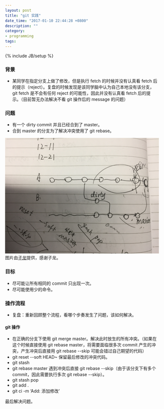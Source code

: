 ```yaml
---
layout: post
title: "git 实践"
date_time: "2017-01-10 22:44:28 +0800"
description: ""
category:
- programming
tags:
---
```

{% include JB/setup %}

### 背景

- 某同学在指定分支上做了修改，但是执行 fetch 的时候并没有认真看 fetch 后的提示（reject）。复盘的时候发现是该同学脑中认为自己本地没有该分支，git fetch 是不会有任何 reject 的可能性，因此并没有认真看 fetch 后的提示。（目前暂无办法解决不看 git 操作后的 message 的问题）

### 问题

- 有一个 dirty commit 并且已经合到了 master。
- 合到 master 的分支为了解决冲突使用了 git rebase。

![](/files/images/623C22E1EF012B3376F3B5CFD4A055C7.jpeg)
图片由[子龙](http://borninsummer.com/)提供，感谢子龙。

### 目标

- 尽可能让所有相同的 commit 只出现一次。
- 尽可能使用少的命令。

### 操作流程

- 复盘：重新回顾整个流程，看哪个步奏发生了问题，该如何解决。

#### git 操作

- 在正确的分支下使用 git merge master。解决此时放生的所有冲突。（如果在这个时候直接使用 git rebase master，将需要面临很多次 commit 产生的冲突，产生冲突后直接用 git rebase --skip 可能会错过自己期望的代码）
- git reset --soft HEAD~ 保留最后修改的冲突代码。
- git stash
- git rebase master 遇到冲突后直接 git rebase --skip（由于该分支下有多个 commit，因此需要执行多次 git rebase --skip）。
- git stash pop
- git add .
- git ci -m ‘Add: 添加修改’

最后解决问题。
